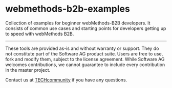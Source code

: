 # webmethods-b2b-examples
Collection of examples for beginner webMethods-B2B developers. It consists of common use cases and starting points for developers getting up to speed with webMethods B2B. 

______________________
These tools are provided as-is and without warranty or support. They do not constitute part of the Software AG product suite. Users are free to use, fork and modify them, subject to the license agreement. While Software AG welcomes contributions, we cannot guarantee to include every contribution in the master project.

Contact us at [TECHcommunity](mailto:technologycommunity@softwareag.com?subject=Github/SoftwareAG) if you have any questions.
